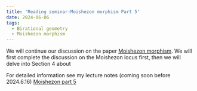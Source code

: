 ```yaml
---
title: 'Reading seminar-Moishezon morphism Part 5'
date: 2024-06-06
tags:
  - Birational geometry
  - Moishezon morphism
---
```




We will continue our discussion on the paper [Moishezon morphism](https://www.intlpress.com/site/pub/pages/journals/items/pamq/content/vols/0018/0004/a011/index.php?mode=ns). We will first complete the discussion on the Moishezon locus first, then we will delve into Section 4 about 



For detailed information see my lecture notes (coming soon before 2024.6.16) [Moishezon part 5](https://yilimath.github.io/files/Moishezon/Moishezon5.pdf)